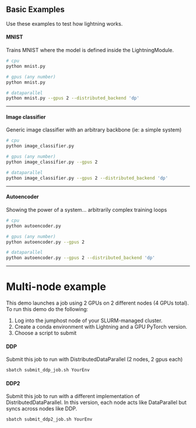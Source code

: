 ## Basic Examples   
Use these examples to test how lightning works.   

#### MNIST
Trains MNIST where the model is defined inside the LightningModule.
```bash
# cpu
python mnist.py

# gpus (any number)
python mnist.py

# dataparallel
python mnist.py --gpus 2 --distributed_backend 'dp'
```

---   
#### Image classifier
Generic image classifier with an arbitrary backbone (ie: a simple system)
```bash
# cpu
python image_classifier.py

# gpus (any number)
python image_classifier.py --gpus 2

# dataparallel
python image_classifier.py --gpus 2 --distributed_backend 'dp'
```

---   
#### Autoencoder
Showing the power of a system... arbitrarily complex training loops
```bash
# cpu
python autoencoder.py

# gpus (any number)
python autoencoder.py --gpus 2

# dataparallel
python autoencoder.py --gpus 2 --distributed_backend 'dp'
```
---    
# Multi-node example   

This demo launches a job using 2 GPUs on 2 different nodes (4 GPUs total).
To run this demo do the following:

1. Log into the jumphost node of your SLURM-managed cluster.  
2. Create a conda environment with Lightning and a GPU PyTorch version.   
3. Choose a script to submit    

#### DDP  
Submit this job to run with DistributedDataParallel (2 nodes, 2 gpus each)
```bash
sbatch submit_ddp_job.sh YourEnv
```

#### DDP2  
Submit this job to run with a different implementation of DistributedDataParallel.
In this version, each node acts like DataParallel but syncs across nodes like DDP.
```bash
sbatch submit_ddp2_job.sh YourEnv
```
